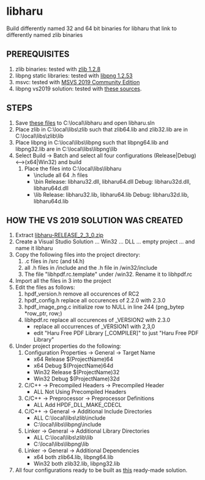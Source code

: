 # libharu
Build differently named 32 and 64 bit binaries for libharu that link to differently named zlib binaries

## PREREQUISITES
1. zlib binaries: tested with [zlib 1.2.8](http://zlib.net/)
2. libpng static libraries: tested with [libpng 1.2.53](http://www.libpng.org/pub/png/libpng.html)
4. msvc: tested with [MSVS 2019 Community Edition](https://visualstudio.microsoft.com/)
6. libpng vs2019 solution: tested with [these sources](https://github.com/alecmus/files/tree/master/libharu/source).

## STEPS
1. Save [these files](https://github.com/alecmus/files/tree/master/libharu/source) to C:\local\libharu and open libharu.sln
2. Place zlib in C:\local\libs\zlib such that zlib64.lib and zlib32.lib are in C:\local\libs\zlib\lib
3. Place libpng in C:\local\libs\libpng such that libpng64.lib and libpng32.lib are in C:\local\libs\libpng\lib
4. Select Build -> Batch and select all four configurations (Release|Debug)<-->(x64|Win32) and build
    1. Place the files into C:\local\libs\libharu
        * \include	all 64 .h files
        * \bin		Release: libharu32.dll, libharu64.dll
                  Debug: libharu32d.dll, libharu64d.dll
        * \lib		Release: libharu32.lib, libharu64.lib
		              Debug: libharu32d.lib, libharu64d.lib

## HOW THE VS 2019 SOLUTION WAS CREATED
1. Extract [libharu-RELEASE_2_3_0.zip](https://github.com/libharu/libharu/archive/RELEASE_2_3_0.zip)
2. Create a Visual Studio Solution ... Win32 ... DLL ... empty project ... and name it libharu
3. Copy the following files into the project directory:
    1. .c files in /src (and t4.h)
    2. all .h files in /include and the .h file in /win32/include
    3. The file "libhpdf.rc.template" under /win32. Rename it to libhpdf.rc
4. Import all the files in 3 into the project
5. Edit the files as follows:
    1. hpdf_version.h	remove all occurences of RC2
    2. hpdf_config.h	replace all occurences of 2.2.0 with 2.3.0
    3. hpdf_image_png.c	initialize row to NULL in line 244 (png_bytep *row_ptr, row;)
    4. libhpdf.rc		replace all occurences of _VERSION2 with 2.3.0
        * replace all occurrences of _VERSION1 with 2,3,0
        * edit "Haru Free PDF Library [_COMPILER]" to just "Haru Free PDF Library"
6. Under project properties do the following:
    1. Configuration Properties -> General -> Target Name
        * x64 Release	$(ProjectName)64
        * x64 Debug	$(ProjectName)64d
        * Win32 Release	$(ProjectName)32
        * Win32 Debug	$(ProjectName)32d
    2. C/C++ -> Precompiled Headers -> Precompiled Header
        * ALL	Not Using Precompiled Headers
    3. C/C++ -> Preprocessor -> Preprocessor Definitions
        * ALL	Add HPDF_DLL_MAKE_CDECL
    4. C/C++ -> General -> Additional Include Directories
        * ALL	C:\local\libs\zlib\include
        * C:\local\libs\libpng\include
    5. Linker -> General -> Additional Library Directories
        * ALL	C:\local\libs\zlib\lib
        * C:\local\libs\libpng\lib
    6. Linker -> General -> Additional Dependencies
        * x64 both	zlib64.lib, libpng64.lib
        * Win32 both	zlib32.lib, libpng32.lib
7. All four configurations ready to be built as [this](https://github.com/alecmus/files/tree/master/libharu/source) ready-made solution.
